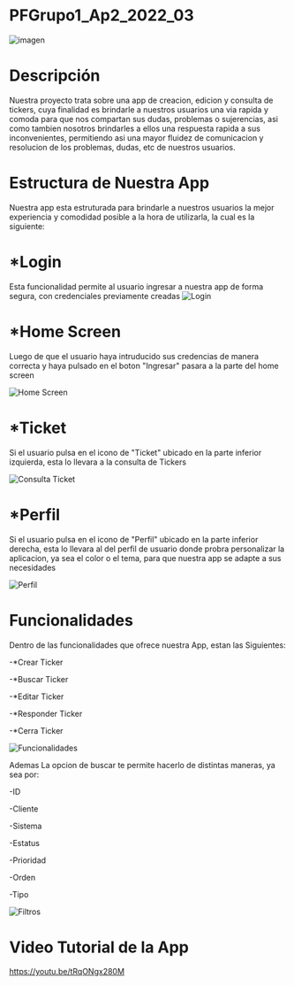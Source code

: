 # PFGrupo1_Ap2_2022_03

![imagen](https://user-images.githubusercontent.com/99441207/206359857-379eac7f-f14a-4544-a761-a2fb068fd510.jpeg)

# Descripción
Nuestra proyecto trata sobre una app de creacion, edicion y consulta de tickers, 
cuya finalidad es brindarle a nuestros usuarios una via rapida y comoda
para que nos compartan sus dudas, problemas o sujerencias, asi como tambien 
nosotros brindarles a ellos una respuesta rapida a sus inconvenientes, permitiendo asi 
una mayor fluidez de comunicacion y resolucion de los problemas, dudas, etc de nuestros usuarios.

# Estructura de Nuestra App

Nuestra app esta estruturada para brindarle a nuestros usuarios la mejor experiencia
y comodidad posible a la hora de utilizarla, la cual es la siguiente:

# *Login

Esta funcionalidad permite al usuario ingresar a nuestra app de forma segura, con credenciales previamente creadas
![Login](https://user-images.githubusercontent.com/99441207/206361835-c93ad8e3-cb2b-40ea-8d82-b6ddcc2ac7ad.png)

# *Home Screen

Luego de que el usuario haya intruducido sus credencias de manera correcta y haya pulsado en el boton "Ingresar"
pasara a la parte del home screen

![Home Screen](https://user-images.githubusercontent.com/99441207/206362354-f3c542ee-f224-4949-9ef1-411283234601.png)

# *Ticket

Si el usuario pulsa en el icono de "Ticket" ubicado en la parte inferior izquierda, esta lo llevara a la 
consulta de Tickers

![Consulta Ticket](https://user-images.githubusercontent.com/99441207/206362828-9e0fb35b-a3aa-4af3-ad76-3e28ac482362.png)

# *Perfil 

Si el usuario pulsa en el icono de "Perfil" ubicado en la parte inferior derecha, esta lo llevara al del perfil de usuario
donde probra personalizar la aplicacion, ya sea el color o el tema, para que nuestra app se adapte a sus necesidades

![Perfil](https://user-images.githubusercontent.com/99441207/206363524-d5b07f90-43a8-4539-9028-706d0a8c96a5.png)

# Funcionalidades

Dentro de las funcionalidades que ofrece nuestra App, estan las Siguientes:

-*Crear Ticker

-*Buscar Ticker

-*Editar Ticker

-*Responder Ticker

-*Cerra Ticker

![Funcionalidades](https://user-images.githubusercontent.com/99441207/206365472-ab501854-f19b-451e-85b0-35ee09d77210.png)


Ademas La opcion  de buscar te permite hacerlo de distintas maneras, ya sea por:

-ID

-Cliente

-Sistema

-Estatus

-Prioridad

-Orden 

-Tipo

![Filtros](https://user-images.githubusercontent.com/99441207/206365209-26f73758-ad83-4bac-a131-9904900b872b.png)

# Video Tutorial de la App

https://youtu.be/tRqONgx280M
















